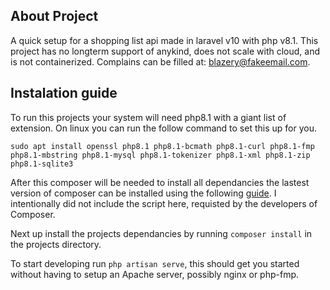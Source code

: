 ## About Project
A quick setup for a shopping list api made in laravel v10 with php v8.1. This project has no longterm support of anykind, does not scale with cloud, and is not containerized. Complains can be filled at: blazery@fakeemail.com.

## Instalation guide
To run this projects your system will need php8.1 with a giant list of extension. On linux you can run the follow command to set this up for you.

`sudo apt install openssl php8.1 php8.1-bcmath php8.1-curl php8.1-fmp php8.1-mbstring php8.1-mysql php8.1-tokenizer php8.1-xml php8.1-zip php8.1-sqlite3`

After this composer will be needed to install all dependancies the lastest version of composer can be installed using the following [guide](https://getcomposer.org/download/). I intentionally did not include the script here, requisted by the developers of Composer.

Next up install the projects dependancies by running `composer install` in the projects directory.

To start developing run `php artisan serve`, this should get you started without having to setup an Apache server, possibly nginx or php-fmp. 
